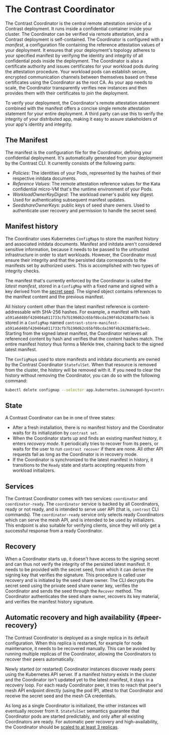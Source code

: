 # The Contrast Coordinator

The Contrast Coordinator is the central remote attestation service of a Contrast deployment.
It runs inside a confidential container inside your cluster.
The Coordinator can be verified via remote attestation, and a Contrast deployment is self-contained.
The Coordinator is configured with a _manifest_, a configuration file containing the reference attestation values of your deployment.
It ensures that your deployment's topology adheres to your specified manifest by verifying the identity and integrity of all confidential pods inside the deployment.
The Coordinator is also a certificate authority and issues certificates for your workload pods during the attestation procedure.
Your workload pods can establish secure, encrypted communication channels between themselves based on these certificates using the Coordinator as the root CA.
As your app needs to scale, the Coordinator transparently verifies new instances and then provides them with their certificates to join the deployment.

To verify your deployment, the Coordinator's remote attestation statement combined with the manifest offers a concise single remote attestation statement for your entire deployment.
A third party can use this to verify the integrity of your distributed app, making it easy to assure stakeholders of your app's identity and integrity.

## The Manifest

The manifest is the configuration file for the Coordinator, defining your confidential deployment.
It's automatically generated from your deployment by the Contrast CLI.
It currently consists of the following parts:

<!-- TODO(burgerdev): explain manifest on separate page. -->

- _Policies_: The identities of your Pods, represented by the hashes of their respective initdata documents.
- _Reference Values_: The remote attestation reference values for the Kata confidential micro-VM that's the runtime environment of your Pods.
- _WorkloadOwnerKeyDigest_: The workload owner's public key digest. Used for authenticating subsequent manifest updates.
- _SeedshareOwnerKeys_: public keys of seed share owners. Used to authenticate user recovery and permission to handle the secret seed.

## Manifest history

The Coordinator uses Kubernetes `ConfigMap`s to store the manifest history and associated initdata documents.
Manifest and initdata aren't considered sensitive information, because it needs to be passed to the untrusted infrastructure in order to start workloads.
However, the Coordinator must ensure their integrity and that the persisted data corresponds to the manifests set by authorized users.
This is accomplished with two types of integrity checks.

The manifest that's currently enforced by the Coordinator is called the _latest manifest_, stored in a `ConfigMap` with a fixed name and signed with a key derived from the [secret seed](../secrets.md).
The signed object contains references to the manifest content and the previous manifest.

All history content other than the latest manifest reference is content-addressable with SHA-256 hashes.
For example, a manifest with hash `a591a6d40bf420404a011733cfb7b190d62c65bf0bcda190f4b2428b8f8c5e4c` is stored in a `ConfigMap` named `contrast-store-manifest-a591a6d40bf420404a011733cfb7b190d62c65bf0bcda190f4b2428b8f8c5e4c`.
Starting from the signed latest manifest, the Coordinator retrieves all referenced content by hash and verifies that the content hashes match.
The entire manifest history thus forms a Merkle tree, chaining back to the signed latest manifest.

The `ConfigMap`s used to store manifests and initdata documents are owned by the Contrast Coordinator `StatefulSet`.
When that resource is removed from the cluster, the history will be removed with it.
If you need to clear the history without removing the Coordinator, you can do so with the following command:

```sh
kubectl delete configmap --selector app.kubernetes.io/managed-by=contrast.edgeless.systems
```

## State

A Contrast Coordinator can be in one of three states:

- After a fresh installation, there is no manifest history and the Coordinator waits for its initialization by `contrast set`.
- When the Coordinator starts up and finds an existing manifest history, it enters _recovery mode_.
  It periodically tries to recover from its peers, or waits for the user to run `contrast recover` if there are none.
  All other API requests fail as long as the Coordinator is in recovery mode.
- If the Coordinator is synchronized to the latest manifest in history, it transitions to the `Ready` state and starts accepting requests from workload initializers.

## Services

The Contrast Coordinator comes with two services: `coordinator` and `coordinator-ready`.
The `coordinator` service is backed by all Coordinators, ready or not ready, and is intended to serve user API (that is, `contrast` CLI commands).
The `coordinator-ready` service only selects ready Coordinators which can serve the mesh API, and is intended to be used by initializers.
This endpoint is also suitable for verifying clients, since they will only get a successful response from a ready Coordinator.

## Recovery

When a Coordinator starts up, it doesn't have access to the signing secret and can thus not verify the integrity of the persisted latest manifest.
It needs to be provided with the secret seed, from which it can derive the signing key that verifies the signature.
This procedure is called user recovery and is initiated by the seed share owner.
The CLI decrypts the secret seed using the private seed share owner key, verifies the Coordinator and sends the seed through the `Recover` method.
The Coordinator authenticates the seed share owner, recovers its key material, and verifies the manifest history signature.

## Automatic recovery and high availability {#peer-recovery}

The Contrast Coordinator is deployed as a single replica in its default configuration.
When this replica is restarted, for example for node maintenance, it needs to be recovered manually.
This can be avoided by running multiple replicas of the Coordinator, allowing the Coordinators to recover their peers automatically.

Newly started (or restarted) Coordinator instances discover ready peers using the Kubernetes API server.
If a manifest history exists in the cluster and the Coordinator isn't updated yet to the latest manifest, it stays in a recovery loop.
For each ready Coordinator peer, it tries to reach that peer's mesh API endpoint directly (using the pod IP), attest to that Coordinator and receive the secret seed and the mesh CA credentials.

As long as a single Coordinator is initialized, the other instances will eventually recover from it.
`StatefulSet` semantics guarantee that Coordinator pods are started predictably, and only after all existing Coordinators are ready.
For automatic peer recovery and high-availability, the Coordinator should be [scaled to at least 3 replicas](../../howto/coordinator-ha.md).
